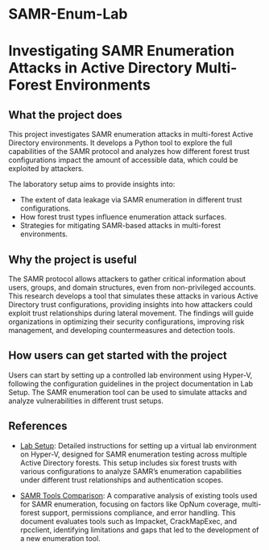 # SAMR-Enum-Lab

# Investigating SAMR Enumeration Attacks in Active Directory Multi-Forest Environments

## What the project does
This project investigates SAMR enumeration attacks in multi-forest Active Directory environments. It develops a Python tool to explore the full capabilities of the SAMR protocol and analyzes how different forest trust configurations impact the amount of accessible data, which could be exploited by attackers.

The laboratory setup aims to provide insights into:

- The extent of data leakage via SAMR enumeration in different trust configurations.
- How forest trust types influence enumeration attack surfaces.
- Strategies for mitigating SAMR-based attacks in multi-forest environments.

## Why the project is useful
The SAMR protocol allows attackers to gather critical information about users, groups, and domain structures, even from non-privileged accounts. This research develops a tool that simulates these attacks in various Active Directory trust configurations, providing insights into how attackers could exploit trust relationships during lateral movement. The findings will guide organizations in optimizing their security configurations, improving risk management, and developing countermeasures and detection tools.

## How users can get started with the project
Users can start by setting up a controlled lab environment using Hyper-V, following the configuration guidelines in the project documentation in Lab Setup. The SAMR enumeration tool can be used to simulate attacks and analyze vulnerabilities in different trust setups.

## References
- [Lab Setup](Lab_Setup.md): Detailed instructions for setting up a virtual lab environment on Hyper-V, designed for SAMR enumeration testing across multiple Active Directory forests. This setup includes six forest trusts with various configurations to analyze SAMR’s enumeration capabilities under different trust relationships and authentication scopes.

- [SAMR Tools Comparison](SAMR_Tools_Comparison.md): A comparative analysis of existing tools used for SAMR enumeration, focusing on factors like OpNum coverage, multi-forest support, permissions compliance, and error handling. This document evaluates tools such as Impacket, CrackMapExec, and rpcclient, identifying limitations and gaps that led to the development of a new enumeration tool.
